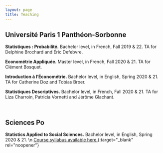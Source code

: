 ```yaml
---
layout: page
title: Teaching
---
```


## Université Paris 1 Panthéon-Sorbonne

**Statistiques : Probabilité.** Bachelor level, in French, Fall 2019 & 22. TA for Delphine Brochard and Éric Defebvre.

**Econométrie Appliquée.** Master level, in French, Fall 2020 & 21. TA for Clément Bosquet.

**Introduction à l’Économétrie.** Bachelor level, in English, Spring 2020 & 21. TA for Catherine Doz and Tobias Broer.

**Statistiques Descriptives.** Bachelor level, in French, Fall 2020 & 21. TA for Liza Charroin, Patricia Vornetti and Jérôme Glachant.

<br>

## Sciences Po

**Statistics Applied to Social Sciences.** Bachelor level, in English, Spring 2020 & 21. \n [Course syllabus available here.](https://thiagoscarelli.github.io/assets/pdfs/scarelli_stats_intro_syllabus_scp.pdf){:target="_blank" rel="noopener"}
